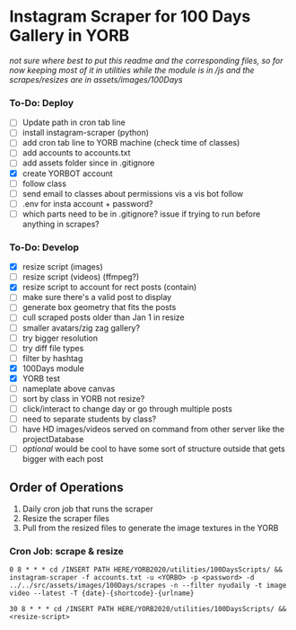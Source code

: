 # Instagram Scraper for 100 Days Gallery in YORB

*not sure where best to put this readme and the corresponding files, so for now keeping most of it in utilities while the module is in /js and the scrapes/resizes are in assets/images/100Days*

### To-Do: Deploy
- [ ] Update path in cron tab line
- [ ] install instagram-scraper (python)
- [ ] add cron tab line to YORB machine (check time of classes)
- [ ] add accounts to accounts.txt
- [ ] add assets folder since in .gitignore
- [X] create YORBOT account
- [ ] follow class
- [ ] send email to classes about permissions vis a vis bot follow
- [ ] .env for insta account + password?
- [ ] which parts need to be in .gitignore? issue if trying to run before anything in scrapes?

### To-Do: Develop
- [X] resize script (images)
- [ ] resize script (videos) (ffmpeg?)
- [X] resize script to account for rect posts (contain)
- [ ] make sure there's a valid post to display
- [ ] generate box geometry that fits the posts
- [ ] cull scraped posts older than Jan 1 in resize
- [ ] smaller avatars/zig zag gallery?
- [ ] try bigger resolution
- [ ] try diff file types
- [ ] filter by hashtag
- [X] 100Days module
- [X] YORB test
- [ ] nameplate above canvas
- [ ] sort by class in YORB not resize?
- [ ] click/interact to change day or go through multiple posts
- [ ] need to separate students by class?
- [ ] have HD images/videos served on command from other server like the projectDatabase
- [ ] *optional* would be cool to have some sort of structure outside that gets bigger with each post

## Order of Operations

1. Daily cron job that runs the scraper
2. Resize the scraper files
3. Pull from the resized files to generate the image textures in the YORB


### Cron Job: scrape & resize

```
0 8 * * * cd /INSERT PATH HERE/YORB2020/utilities/100DaysScripts/ && instagram-scraper -f accounts.txt -u <YORBO> -p <password> -d ../../src/assets/images/100Days/scrapes -n --filter nyudaily -t image video --latest -T {date}-{shortcode}-{urlname}

30 8 * * * cd /INSERT PATH HERE/YORB2020/utilities/100DaysScripts/ && <resize-script>
``` 
